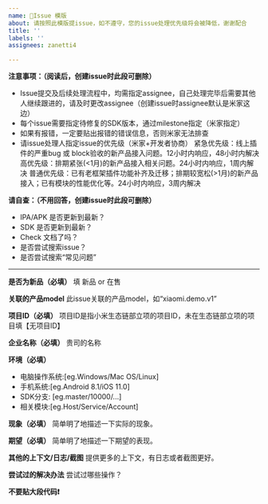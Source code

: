 ```yaml
---
name: 📝Issue 模版
about: 请按照此模版提issue，如不遵守，您的issue处理优先级将会被降低，谢谢配合
title: ''
labels: ''
assignees: zanetti4

---
```

**注意事项：（阅读后，创建issue时此段可删除）**
- Issue提交及后续处理流程中，均需指定assignee，自己处理完毕后需要其他人继续跟进的，请及时更改assignee（创建issue时assignee默认是米家这边）
- 每个issue需要指定待修复的SDK版本，通过milestone指定（米家指定）
- 如果有报错，一定要贴出报错的错误信息，否则米家无法排查
- 请issue处理人指定issue的优先级（米家+开发者协商）
    紧急优先级：线上插件的严重bug 或 block验收的新产品接入问题。12小时内响应，48小时内解决
    高优先级：排期紧张(<1月)的新产品接入相关问题。24小时内响应，1周内解决
    普通优先级：已有老框架插件功能补齐及迁移；排期较宽松(>1月)的新产品接入；已有模块的性能优化等。24小时内响应，3周内解决

**请自查：（不用回答，创建issue时此段可删除）**
- IPA/APK 是否更新到最新？
- SDK 是否更新到最新？
- Check 文档了吗？
- 是否尝试搜索issue？
- 是否尝试搜索“常见问题”

---
**是否为新品（必填）**
填 新品 or 在售

**关联的产品model**
此issue关联的产品model，如“xiaomi.demo.v1”

**项目ID（必填）**
项目ID是指小米生态链部立项的项目ID，未在生态链部立项的项目填【无项目ID】

**企业名称（必填）**
贵司的名称

**环境（必填）**
- 电脑操作系统:[eg.Windows/Mac OS/Linux]
- 手机系统:[eg.Android 8.1/iOS 11.0]
- SDK分支: [eg.master/10000/...]
- 相关模块:[eg.Host/Service/Account]

**现象（必填）**
简单明了地描述一下实际的现象。

**期望（必填）**
简单明了地描述一下期望的表现。

**其他的上下文/日志/截图**
提供更多的上下文，有日志或者截图更好。

**尝试过的解决办法**
尝试过哪些操作？

**不要贴大段代码❗️**
